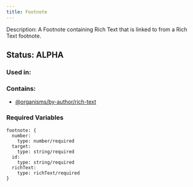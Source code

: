 ```yaml
---
title: Footnote
---
```

Description: A Footnote containing Rich Text that is linked to from a Rich Text footnote.

## Status: ALPHA

### Used in:

### Contains:
- [@organisms/by-author/rich-text](?p=organisms-rich-text)


### Required Variables
~~~
footnote: {
  number: 
    type: number/required
  target:
    type: string/required
  id:
    type: string/required
  richText: 
    type: richText/required 
}
~~~
